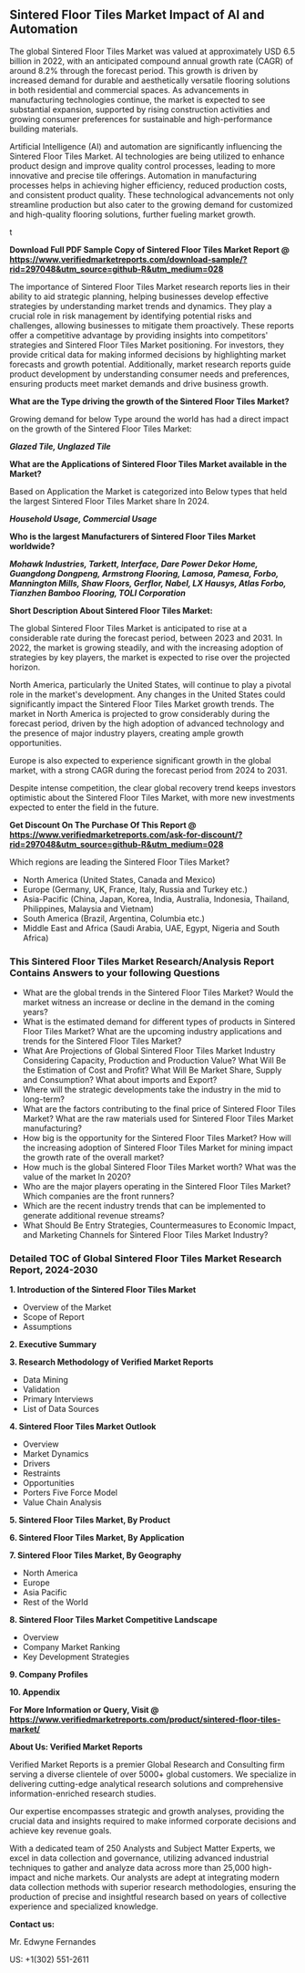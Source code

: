 <h2>Sintered Floor Tiles Market Impact of AI and Automation</h2><p>The global Sintered Floor Tiles Market was valued at approximately USD 6.5 billion in 2022, with an anticipated compound annual growth rate (CAGR) of around 8.2% through the forecast period. This growth is driven by increased demand for durable and aesthetically versatile flooring solutions in both residential and commercial spaces. As advancements in manufacturing technologies continue, the market is expected to see substantial expansion, supported by rising construction activities and growing consumer preferences for sustainable and high-performance building materials.</p><p>Artificial Intelligence (AI) and automation are significantly influencing the Sintered Floor Tiles Market. AI technologies are being utilized to enhance product design and improve quality control processes, leading to more innovative and precise tile offerings. Automation in manufacturing processes helps in achieving higher efficiency, reduced production costs, and consistent product quality. These technological advancements not only streamline production but also cater to the growing demand for customized and high-quality flooring solutions, further fueling market growth.</p>t</p><p id="" class=""><strong>Download Full PDF Sample Copy of Sintered Floor Tiles Market Report @ <a href="https://www.verifiedmarketreports.com/download-sample/?rid=297048&utm_source=github-R&utm_medium=028" target="_blank">https://www.verifiedmarketreports.com/download-sample/?rid=297048&utm_source=github-R&utm_medium=028</a></strong></p><p>The importance of&nbsp;Sintered Floor Tiles Market research reports lies in their ability to aid strategic planning, helping businesses develop effective strategies by understanding market trends and dynamics. They play a crucial role in risk management by identifying potential risks and challenges, allowing businesses to mitigate them proactively. These reports offer a competitive advantage by providing insights into competitors' strategies and Sintered Floor Tiles Market positioning. For investors, they provide critical data for making informed decisions by highlighting market forecasts and growth potential. Additionally, market research reports guide product development by understanding consumer needs and preferences, ensuring products meet market demands and drive business growth.</p><p><strong>What are the&nbsp;Type driving the growth of the Sintered Floor Tiles Market?</strong></p><p id="" class="">Growing demand for below Type around the world has had a direct impact on the growth of the Sintered Floor Tiles Market:</p><em><strong>Glazed Tile, Unglazed Tile</strong></em></p><strong>What are the&nbsp;Applications&nbsp;of Sintered Floor Tiles Market available in the Market?</strong></p><p id="" class="">Based on Application the Market is categorized into Below types that held the largest Sintered Floor Tiles Market share In 2024.</p><em><strong>Household Usage, Commercial Usage</strong></em></p><strong>Who is the largest Manufacturers of Sintered Floor Tiles Market worldwide?</strong></p><p><em><strong>Mohawk Industries, Tarkett, Interface, Dare Power Dekor Home, Guangdong Dongpeng, Armstrong Flooring, Lamosa, Pamesa, Forbo, Mannington Mills, Shaw Floors, Gerflor, Nabel, LX Hausys, Atlas Forbo, Tianzhen Bamboo Flooring, TOLI Corporation</strong></em></p><p id="" class=""><strong>Short Description About Sintered Floor Tiles Market:</strong></p><p>The global Sintered Floor Tiles Market is anticipated to rise at a considerable rate during the forecast period, between 2023 and 2031. In 2022, the market is growing steadily, and with the increasing adoption of strategies by key players, the market is expected to rise over the projected horizon.</p><p>North America, particularly the United States, will continue to play a pivotal role in the market's development. Any changes in the United States could significantly impact the Sintered Floor Tiles Market growth trends. The market in North America is projected to grow considerably during the forecast period, driven by the high adoption of advanced technology and the presence of major industry players, creating ample growth opportunities.</p><p>Europe is also expected to experience significant growth in the global market, with a strong CAGR during the forecast period from 2024 to 2031.</p><p>Despite intense competition, the clear global recovery trend keeps investors optimistic about the Sintered Floor Tiles Market, with more new investments expected to enter the field in the future.</p><p id="" class=""><strong>Get Discount On The Purchase Of This Report @ <a href="https://www.verifiedmarketreports.com/ask-for-discount/?rid=297048&utm_source=github-R&utm_medium=028" target="_blank">https://www.verifiedmarketreports.com/ask-for-discount/?rid=297048&utm_source=github-R&utm_medium=028</a></strong></p>Which regions are leading the Sintered Floor Tiles Market?</p><ul><li>North America (United States, Canada and Mexico)</li><li>Europe (Germany, UK, France, Italy, Russia and Turkey etc.)</li><li>Asia-Pacific (China, Japan, Korea, India, Australia, Indonesia, Thailand, Philippines, Malaysia and Vietnam)</li><li>South America (Brazil, Argentina, Columbia etc.)</li><li>Middle East and Africa (Saudi Arabia, UAE, Egypt, Nigeria and South Africa)</li></ul><h3 id="" class="">This Sintered Floor Tiles Market Research/Analysis Report Contains Answers to your following Questions</h3><ul><li>What are the global trends in the Sintered Floor Tiles Market? Would the market witness an increase or decline in the demand in the coming years?</li><li>What is the estimated demand for different types of products in Sintered Floor Tiles Market? What are the upcoming industry applications and trends for the Sintered Floor Tiles Market?</li><li>What Are Projections of Global Sintered Floor Tiles Market Industry Considering Capacity, Production and Production Value? What Will Be the Estimation of Cost and Profit? What Will Be Market Share, Supply and Consumption? What about imports and Export?</li><li>Where will the strategic developments take the industry in the mid to long-term?</li><li>What are the factors contributing to the final price of Sintered Floor Tiles Market? What are the raw materials used for Sintered Floor Tiles Market manufacturing?</li><li>How big is the opportunity for the Sintered Floor Tiles Market? How will the increasing adoption of Sintered Floor Tiles Market for mining impact the growth rate of the overall market?</li><li>How much is the global Sintered Floor Tiles Market worth? What was the value of the market In 2020?</li><li>Who are the major players operating in the Sintered Floor Tiles Market? Which companies are the front runners?</li><li>Which are the recent industry trends that can be implemented to generate additional revenue streams?</li><li>What Should Be Entry Strategies, Countermeasures to Economic Impact, and Marketing Channels for Sintered Floor Tiles Market Industry?</li></ul><h3 id="" class="">Detailed TOC of Global Sintered Floor Tiles Market Research Report, 2024-2030</h3><p id="" class=""><strong>1. Introduction of the Sintered Floor Tiles Market</strong></p><ul><li>Overview of the Market</li><li>Scope of Report</li><li>Assumptions</li></ul><p id="" class=""><strong>2. Executive Summary</strong></p><p id="" class=""><strong>3. Research Methodology of Verified Market Reports</strong></p><ul><li>Data Mining</li><li>Validation</li><li>Primary Interviews</li><li>List of Data Sources</li></ul><p id="" class=""><strong>4. Sintered Floor Tiles Market Outlook</strong></p><ul><li>Overview</li><li>Market Dynamics</li><li>Drivers</li><li>Restraints</li><li>Opportunities</li><li>Porters Five Force Model</li><li>Value Chain Analysis</li></ul><p id="" class=""><strong>5. Sintered Floor Tiles Market, By Product</strong></p><p id="" class=""><strong>6. Sintered Floor Tiles Market, By Application</strong></p><p id="" class=""><strong>7. Sintered Floor Tiles Market, By Geography</strong></p><ul><li>North America</li><li>Europe</li><li>Asia Pacific</li><li>Rest of the World</li></ul><p id="" class=""><strong>8. Sintered Floor Tiles Market Competitive Landscape</strong></p><ul><li>Overview</li><li>Company Market Ranking</li><li>Key Development Strategies</li></ul><p id="" class=""><strong>9. Company Profiles</strong></p><p id="" class=""><strong>10. Appendix</strong></p><p id="" class=""><strong>For More Information or Query, Visit @ <a href="https://www.verifiedmarketreports.com/product/sintered-floor-tiles-market/" target="_blank">https://www.verifiedmarketreports.com/product/sintered-floor-tiles-market/</a></strong></p><p id="" class=""><strong>About Us: Verified Market Reports</strong></p><p id="" class="">Verified Market Reports is a premier Global Research and Consulting firm serving a diverse clientele of over 5000+ global customers. We specialize in delivering cutting-edge analytical research solutions and comprehensive information-enriched research studies.</p><p id="" class="">Our expertise encompasses strategic and growth analyses, providing the crucial data and insights required to make informed corporate decisions and achieve key revenue goals.</p><p id="" class="">With a dedicated team of 250 Analysts and Subject Matter Experts, we excel in data collection and governance, utilizing advanced industrial techniques to gather and analyze data across more than 25,000 high-impact and niche markets. Our analysts are adept at integrating modern data collection methods with superior research methodologies, ensuring the production of precise and insightful research based on years of collective experience and specialized knowledge.</p><p id="" class=""><strong>Contact us:</strong></p><p id="" class="">Mr. Edwyne Fernandes</p><p id="" class="">US: +1(302) 551-2611</p>